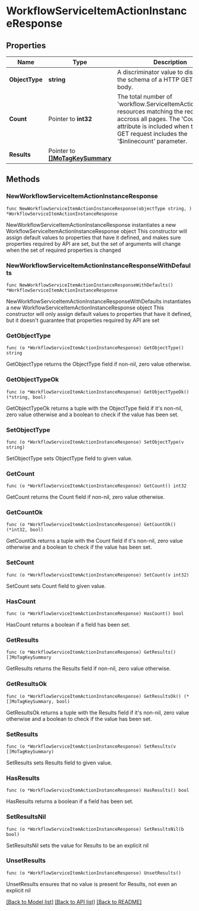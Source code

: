 # WorkflowServiceItemActionInstanceResponse

## Properties

Name | Type | Description | Notes
------------ | ------------- | ------------- | -------------
**ObjectType** | **string** | A discriminator value to disambiguate the schema of a HTTP GET response body. | 
**Count** | Pointer to **int32** | The total number of &#39;workflow.ServiceItemActionInstance&#39; resources matching the request, accross all pages. The &#39;Count&#39; attribute is included when the HTTP GET request includes the &#39;$inlinecount&#39; parameter. | [optional] 
**Results** | Pointer to [**[]MoTagKeySummary**](MoTagKeySummary.md) |  | [optional] 

## Methods

### NewWorkflowServiceItemActionInstanceResponse

`func NewWorkflowServiceItemActionInstanceResponse(objectType string, ) *WorkflowServiceItemActionInstanceResponse`

NewWorkflowServiceItemActionInstanceResponse instantiates a new WorkflowServiceItemActionInstanceResponse object
This constructor will assign default values to properties that have it defined,
and makes sure properties required by API are set, but the set of arguments
will change when the set of required properties is changed

### NewWorkflowServiceItemActionInstanceResponseWithDefaults

`func NewWorkflowServiceItemActionInstanceResponseWithDefaults() *WorkflowServiceItemActionInstanceResponse`

NewWorkflowServiceItemActionInstanceResponseWithDefaults instantiates a new WorkflowServiceItemActionInstanceResponse object
This constructor will only assign default values to properties that have it defined,
but it doesn't guarantee that properties required by API are set

### GetObjectType

`func (o *WorkflowServiceItemActionInstanceResponse) GetObjectType() string`

GetObjectType returns the ObjectType field if non-nil, zero value otherwise.

### GetObjectTypeOk

`func (o *WorkflowServiceItemActionInstanceResponse) GetObjectTypeOk() (*string, bool)`

GetObjectTypeOk returns a tuple with the ObjectType field if it's non-nil, zero value otherwise
and a boolean to check if the value has been set.

### SetObjectType

`func (o *WorkflowServiceItemActionInstanceResponse) SetObjectType(v string)`

SetObjectType sets ObjectType field to given value.


### GetCount

`func (o *WorkflowServiceItemActionInstanceResponse) GetCount() int32`

GetCount returns the Count field if non-nil, zero value otherwise.

### GetCountOk

`func (o *WorkflowServiceItemActionInstanceResponse) GetCountOk() (*int32, bool)`

GetCountOk returns a tuple with the Count field if it's non-nil, zero value otherwise
and a boolean to check if the value has been set.

### SetCount

`func (o *WorkflowServiceItemActionInstanceResponse) SetCount(v int32)`

SetCount sets Count field to given value.

### HasCount

`func (o *WorkflowServiceItemActionInstanceResponse) HasCount() bool`

HasCount returns a boolean if a field has been set.

### GetResults

`func (o *WorkflowServiceItemActionInstanceResponse) GetResults() []MoTagKeySummary`

GetResults returns the Results field if non-nil, zero value otherwise.

### GetResultsOk

`func (o *WorkflowServiceItemActionInstanceResponse) GetResultsOk() (*[]MoTagKeySummary, bool)`

GetResultsOk returns a tuple with the Results field if it's non-nil, zero value otherwise
and a boolean to check if the value has been set.

### SetResults

`func (o *WorkflowServiceItemActionInstanceResponse) SetResults(v []MoTagKeySummary)`

SetResults sets Results field to given value.

### HasResults

`func (o *WorkflowServiceItemActionInstanceResponse) HasResults() bool`

HasResults returns a boolean if a field has been set.

### SetResultsNil

`func (o *WorkflowServiceItemActionInstanceResponse) SetResultsNil(b bool)`

 SetResultsNil sets the value for Results to be an explicit nil

### UnsetResults
`func (o *WorkflowServiceItemActionInstanceResponse) UnsetResults()`

UnsetResults ensures that no value is present for Results, not even an explicit nil

[[Back to Model list]](../README.md#documentation-for-models) [[Back to API list]](../README.md#documentation-for-api-endpoints) [[Back to README]](../README.md)



